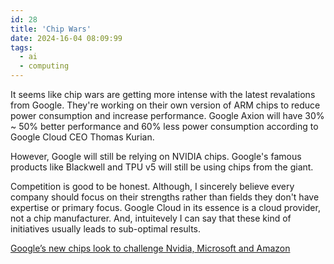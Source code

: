 ```yaml
---
id: 28
title: 'Chip Wars'
date: 2024-16-04 08:09:99
tags: 
  - ai
  - computing
---
```


It seems like chip wars are getting more intense with the latest revalations from Google. They're working on their own version of ARM chips to reduce power consumption and increase performance. Google Axion will have 30% ~ 50% better performance and 60% less power consumption according to Google Cloud CEO Thomas Kurian.

However, Google will still be relying on NVIDIA chips. Google's famous products like Blackwell and TPU v5 will still be using chips from the giant. 

Competition is good to be honest. Although, I sincerely believe every company should focus on their strengths rather than fields they don't have expertise or primary focus. Google Cloud in its essence is a cloud provider, not a chip manufacturer. And, intuitevely I can say that these kind of initiatives usually leads to sub-optimal results.

[Google’s new chips look to challenge Nvidia, Microsoft and Amazon](https://qz.com/google-ai-chip-nvidia-axion-arm-microsoft-1851397201)